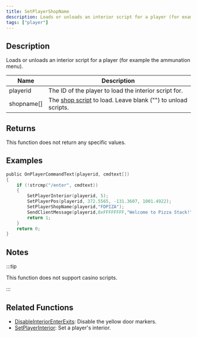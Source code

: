 ```yaml
---
title: SetPlayerShopName
description: Loads or unloads an interior script for a player (for example the ammunation menu).
tags: ["player"]
---
```


<VersionWarn version='SA-MP 0.3a' />

## Description

Loads or unloads an interior script for a player (for example the ammunation menu).

| Name       | Description                                                                              |
| ---------- | ---------------------------------------------------------------------------------------- |
| playerid   | The ID of the player to load the interior script for.                                    |
| shopname[] | The [shop script](../resources/shopnames) to load. Leave blank ("") to unload scripts.   |

## Returns

This function does not return any specific values.

## Examples

```c
public OnPlayerCommandText(playerid, cmdtext[])
{
    if (!strcmp("/enter", cmdtext))
    {
        SetPlayerInterior(playerid, 5);
        SetPlayerPos(playerid, 372.5565, -131.3607, 1001.4922);
        SetPlayerShopName(playerid,"FDPIZA");
        SendClientMessage(playerid,0xFFFFFFFF,"Welcome to Pizza Stack!");
        return 1;
    }
    return 0;
}
```

## Notes

:::tip

This function does not support casino scripts.

:::

## Related Functions

- [DisableInteriorEnterExits](DisableInteriorEnterExits): Disable the yellow door markers.
- [SetPlayerInterior](SetPlayerInterior): Set a player's interior.
